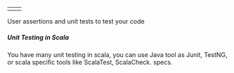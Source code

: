 |  |  |
| :--- | :--- |
|  |  |

User assertions and unit tests to test your code



##### Unit Testing in Scala
You have many unit testing in scala, you can use Java tool as Junit, TestNG, or scala specific tools like ScalaTest, ScalaCheck. specs. 

